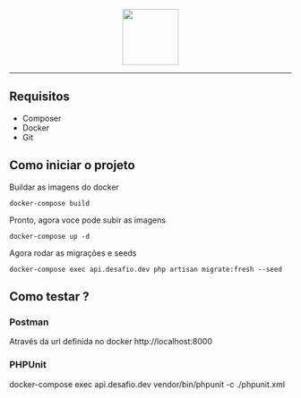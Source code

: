<p align="center">
    <img src="https://miro.medium.com/max/9644/1*0p48XIDSTTvZbi8gCpCYog.png" height="100">
</p>

---

## Requisitos

* Composer
* Docker
* Git

## Como iniciar o projeto

Buildar as imagens do docker
```
docker-compose build
```
Pronto, agora voce pode subir as imagens
```
docker-compose up -d
```
Agora rodar as migrações e seeds
```
docker-compose exec api.desafio.dev php artisan migrate:fresh --seed
```
## Como testar ?

### Postman
Através da url definida no docker http://localhost:8000

### PHPUnit
docker-compose exec api.desafio.dev vendor/bin/phpunit -c ./phpunit.xml